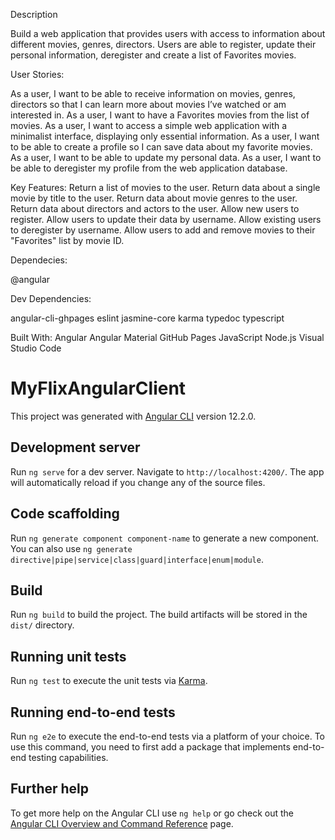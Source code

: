 Description

Build a web application that provides users with access to information about different movies, genres, directors. Users are able to register, update their personal information, deregister and create a list of Favorites movies.

User Stories:

As a user, I want to be able to receive information on movies, genres, directors so that I can learn more about movies I’ve watched or am interested in.
As a user, I want to have a Favorites movies from the list of movies.
As a user, I want to access a simple web application with a minimalist interface, displaying only essential information.
As a user, I want to be able to create a profile so I can save data about my favorite movies.
As a user, I want to be able to update my personal data.
As a user, I want to be able to deregister my profile from the web application database.

Key Features:
Return a list of movies to the user.
Return data about a single movie by title to the user.
Return data about movie genres to the user.
Return data about directors and actors to the user.
Allow new users to register.
Allow users to update their data by username.
Allow existing users to deregister by username.
Allow users to add and remove movies to their "Favorites" list by movie ID.

Dependecies:

@angular

Dev Dependencies:

angular-cli-ghpages
eslint
jasmine-core
karma
typedoc
typescript

Built With:
Angular
Angular Material
GitHub Pages
JavaScript
Node.js
Visual Studio Code

# MyFlixAngularClient

This project was generated with [Angular CLI](https://github.com/angular/angular-cli) version 12.2.0.

## Development server

Run `ng serve` for a dev server. Navigate to `http://localhost:4200/`. The app will automatically reload if you change any of the source files.

## Code scaffolding

Run `ng generate component component-name` to generate a new component. You can also use `ng generate directive|pipe|service|class|guard|interface|enum|module`.

## Build

Run `ng build` to build the project. The build artifacts will be stored in the `dist/` directory.

## Running unit tests

Run `ng test` to execute the unit tests via [Karma](https://karma-runner.github.io).

## Running end-to-end tests

Run `ng e2e` to execute the end-to-end tests via a platform of your choice. To use this command, you need to first add a package that implements end-to-end testing capabilities.

## Further help

To get more help on the Angular CLI use `ng help` or go check out the [Angular CLI Overview and Command Reference](https://angular.io/cli) page.
